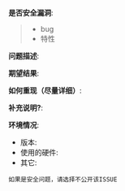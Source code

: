 **是否安全漏洞**:
> - bug
> - 特性


**问题描述**:

**期望结果**:

**如何重现（尽量详细）**:

**补充说明?**:

**环境情况**:
- 版本:
- 使用的硬件:
- 其它:

`如果是安全问题，请选择不公开该ISSUE`